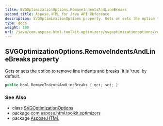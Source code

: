 ```yaml
---
title: SVGOptimizationOptions.RemoveIndentsAndLineBreaks
second_title: Aspose.HTML for Java API Reference
description: SVGOptimizationOptions property. Gets or sets the option to remove line indents and breaks. It is true by default
type: docs
weight: 100
url: /java/com.aspose.html.toolkit.optimizers/svgoptimizationoptions/removeindentsandlinebreaks/
---
```

## SVGOptimizationOptions.RemoveIndentsAndLineBreaks property

Gets or sets the option to remove line indents and breaks. It is 'true' by default.

```java
public bool RemoveIndentsAndLineBreaks { get; set; }
```

### See Also

* class [SVGOptimizationOptions](../)
* package [com.aspose.html.toolkit.optimizers](../../svgoptimizationoptions/)
* package [Aspose.HTML](../../../)
